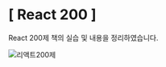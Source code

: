 # [ React 200 ]
React 200제 책의 실습 및 내용을 정리하였습니다. 

![리액트200제](https://github.com/user-attachments/assets/0c50368a-bdbd-4510-8e97-74e78cbc7ed9)
